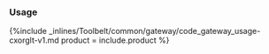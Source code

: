 


### Usage

{%include _inlines/Toolbelt/common/gateway/code_gateway_usage-cxorglt-v1.md  product = include.product %}
